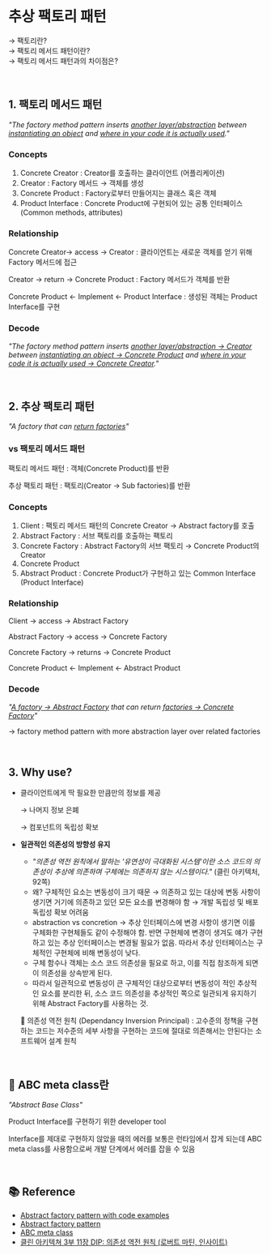# 추상 팩토리 패턴
→ 팩토리란? <br />
→ 팩토리 메서드 패턴이란? <br />
→ 팩토리 메서드 패턴과의 차이점은? <br />

<br />

## 1. 팩토리 메서드 패턴

*"The factory method pattern inserts <u>another layer/abstraction</u> between <u>instantiating an object</u> and <u>where in your code it is actually used</u>."*

### Concepts

1. Concrete Creator : Creator를 호출하는 클라이언트 (어플리케이션) 
2. Creator : Factory 메서드 → 객체를 생성 
3. Concrete Product : Factory로부터 만들어지는 클래스 혹은 객체
4. Product Interface : Concrete Product에 구현되어 있는 공통 인터페이스 (Common methods, attributes)

### Relationship

Concrete Creator→ access → Creator : 클라이언트는 새로운 객체를 얻기 위해 Factory 메서드에 접근  

Creator → return → Concrete Product : Factory 메서드가 객체를 반환

Concrete Product ← Implement ← Product Interface : 생성된 객체는 Product Interface를 구현

### Decode

*"The factory method pattern inserts <u>another layer/abstraction → Creator</u> between <u>instantiating an object → Concrete Product</u> and <u>where in your code it is actually used → Concrete Creator</u>."*

<br />

## 2. 추상 팩토리 패턴

*"A factory that can <u>return factories</u>"*

### vs 팩토리 메서드 패턴

팩토리 메서드 패턴 : 객체(Concrete Product)를 반환 

추상 팩토리 패턴 : 팩토리(Creator → Sub factories)를 반환

### Concepts

1. Client : 팩토리 메서드 패턴의 Concrete Creator → Abstract factory를 호출 
2. Abstract Factory : 서브 팩토리를 호출하는 팩토리 
3. Concrete Factory : Abstract Factory의 서브 팩토리 → Concrete Product의 Creator 
4. Concrete Product 
5. Abstract Product : Concrete Product가 구현하고 있는 Common Interface (Product Interface)

### Relationship

Client → access → Abstract Factory

Abstract Factory → access → Concrete Factory

 Concrete Factory → returns → Concrete Product 

Concrete Product ← Implement ← Abstract Product 

### Decode

*"<u>A factory → Abstract Factory</u> that can return <u>factories → Concrete Factory</u>"*

→ factory method pattern with more abstraction layer over related factories

<br />

## 3. Why use?

- 클라이언트에게 딱 필요한 만큼만의 정보를 제공
    
    → 나머지 정보 은폐 
    
    → 컴포넌트의 독립성 확보 
    
- **일관적인 의존성의 방향성 유지**
    - *"의존성 역전 원칙에서 말하는 '유연성이 극대화된 시스템'이란 소스 코드의 의존성이 추상에 의존하며 구체에는 의존하지 않는 시스템이다."* (클린 아키텍처, 92쪽)
    - 왜? 구체적인 요소는 변동성이 크기 때문 → 의존하고 있는 대상에 변동 사항이 생기면 거기에 의존하고 있던 모든 요소를 변경해야 함 → 개발 독립성 및 배포 독립성 확보 어려움
    - abstraction vs concretion → 추상 인터페이스에 변경 사항이 생기면 이를 구체화한 구현체들도 같이 수정해야 함. 반면 구현체에 변경이 생겨도 얘가 구현하고 있는 추상 인터페이스는 변경될 필요가 없음. 따라서 추상 인터페이스는 구체적인 구현체에 비해 변동성이 낮다.
    - 구체 함수나 객체는 소스 코드 의존성을 필요로 하고, 이를 직접 참조하게 되면 이 의존성을 상속받게 된다.
    - 따라서 일관적으로 변동성이 큰 구체적인 대상으로부터 변동성이 적인 추상적인 요소를 분리한 뒤, 소스 코드 의존성을 추상적인 쪽으로 일관되게 유지하기 위해 Abstract Factory를 사용하는 것.
    
    💬 의존성 역전 원칙 (Dependancy Inversion Principal) : 고수준의 정책을 구현하는 코드는 저수준의 세부 사항을 구현하는 코드에 절대로 의존해서는 안된다는 소프트웨어 설계 원칙


<br />

## 💬 ABC meta class란

*"Abstract Base Class"*

Product Interface를 구현하기 위한 developer tool

Interface를 제대로 구현하지 않았을 때의 에러를 보통은 런타임에서 잡게 되는데 ABC meta class를 사용함으로써 개발 단계에서 에러를 잡을 수 있음

<br />

## 📚 Reference

- [Abstract factory pattern with code examples](https://www.youtube.com/watch?v=TAnG6DN-5QM)
- [Abstract factory pattern](https://medium.com/design-patterns-in-python/abstract-factory-pattern-in-python-db1f949f6b7f)
- [ABC meta class](https://youtu.be/8HMurBw18wU)
- [클린 아키텍쳐 3부 11장 DIP: 의존성 역전 원칙 (로버트 마틴, 인사이트)](http://www.yes24.com/Product/Goods/77283734)
